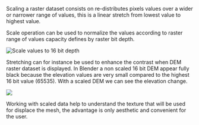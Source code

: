 Scaling a raster dataset consists on re-distributes pixels values over a wider or narrower range of values, this is a linear stretch from lowest value to highest value.

Scale operation can be used to normalize the values according to raster range of values capacity defines by raster bit depth.

![Scale values to 16 bit depth](https://github.com/domlysz/BlenderGIS/raw/master/images/georaster_scale_schema.jpg)

Stretching can for instance be used to enhance the contrast when DEM raster dataset is displayed. In Blender a non scaled 16 bit DEM appear fully black because the elevation values are very small compared to the highest 16 bit value (65535). With a scaled DEM we can see the elevation change.

![](https://github.com/domlysz/BlenderGIS/raw/master/images/georaster_NonScale_vs_Scale.jpeg)

Working with scaled data help to understand the texture that will be used for displace the mesh, the advantage is only aesthetic and convenient for the user.